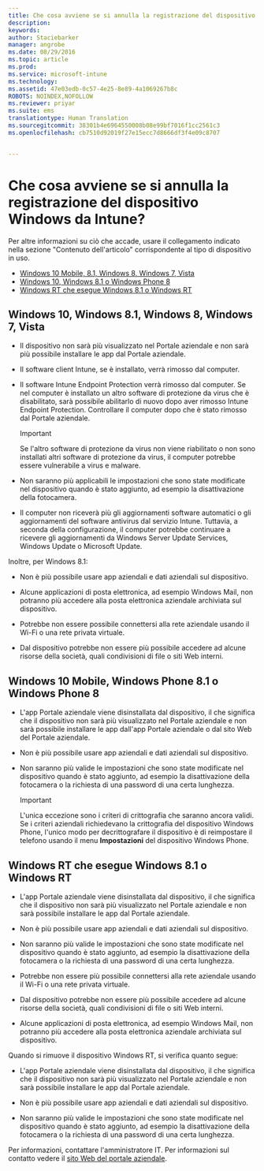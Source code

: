 ```yaml
---
title: Che cosa avviene se si annulla la registrazione del dispositivo Windows da Intune? | Microsoft Intune
description: 
keywords: 
author: Staciebarker
manager: angrobe
ms.date: 08/29/2016
ms.topic: article
ms.prod: 
ms.service: microsoft-intune
ms.technology: 
ms.assetid: 47e03edb-0c57-4e25-8e89-4a1069267b8c
ROBOTS: NOINDEX,NOFOLLOW
ms.reviewer: priyar
ms.suite: ems
translationtype: Human Translation
ms.sourcegitcommit: 38301b4e6964550008b08e99bf7016f1cc2561c3
ms.openlocfilehash: cb7510d92019f27e15ecc7d8666df3f4e09c8707


---
```



# Che cosa avviene se si annulla la registrazione del dispositivo Windows da Intune?

Per altre informazioni su ciò che accade, usare il collegamento indicato nella sezione "Contenuto dell'articolo" corrispondente al tipo di dispositivo in uso.

- [Windows 10 Mobile, 8.1, Windows 8, Windows 7, Vista](#windows-10-mobile--8-1,-windows-8,-windows-7,-vista)
- [Windows 10, Windows 8.1 o Windows Phone 8](#windows-10--windows-8-1-or-windows-phone-8)
- [Windows RT che esegue Windows 8.1 o Windows RT](#windows-rt-running-windows-8-1-or-windows-rt)


## Windows 10, Windows 8.1, Windows 8, Windows 7, Vista

-   Il dispositivo non sarà più visualizzato nel Portale aziendale e non sarà più possibile installare le app dal Portale aziendale.

-   Il software client Intune, se è installato, verrà rimosso dal computer.

-   Il software Intune Endpoint Protection verrà rimosso dal computer. Se nel computer è installato un altro software di protezione da virus che è disabilitato, sarà possibile abilitarlo di nuovo dopo aver rimosso Intune Endpoint Protection. Controllare il computer dopo che è stato rimosso dal Portale aziendale.

    > [!IMPORTANT]
    > Se l'altro software di protezione da virus non viene riabilitato o non sono installati altri software di protezione da virus, il computer potrebbe essere vulnerabile a virus e malware.

-   Non saranno più applicabili le impostazioni che sono state modificate nel dispositivo quando è stato aggiunto, ad esempio la disattivazione della fotocamera.

-   Il computer non riceverà più gli aggiornamenti software automatici o gli aggiornamenti del software antivirus dal servizio Intune. Tuttavia, a seconda della configurazione, il computer potrebbe continuare a ricevere gli aggiornamenti da Windows Server Update Services, Windows Update o Microsoft Update.

Inoltre, per Windows 8.1:

-   Non è più possibile usare app aziendali e dati aziendali sul dispositivo.

-   Alcune applicazioni di posta elettronica, ad esempio Windows Mail, non potranno più accedere alla posta elettronica aziendale archiviata sul dispositivo.

-   Potrebbe non essere possibile connettersi alla rete aziendale usando il Wi-Fi o una rete privata virtuale.

-   Dal dispositivo potrebbe non essere più possibile accedere ad alcune risorse della società, quali condivisioni di file o siti Web interni.

## Windows 10 Mobile, Windows Phone 8.1 o Windows Phone 8

-   L'app Portale aziendale viene disinstallata dal dispositivo, il che significa che il dispositivo non sarà più visualizzato nel Portale aziendale e non sarà possibile installare le app dall'app Portale aziendale o dal sito Web del Portale aziendale.

-   Non è più possibile usare app aziendali e dati aziendali sul dispositivo.

-   Non saranno più valide le impostazioni che sono state modificate nel dispositivo quando è stato aggiunto, ad esempio la disattivazione della fotocamera o la richiesta di una password di una certa lunghezza.

    > [!IMPORTANT]
    > L'unica eccezione sono i criteri di crittografia che saranno ancora validi. Se i criteri aziendali richiedevano la crittografia del dispositivo Windows Phone, l'unico modo per decrittografare il dispositivo è di reimpostare il telefono usando il menu **Impostazioni** del dispositivo Windows Phone.

## Windows RT che esegue Windows 8.1 o Windows RT

-   L'app Portale aziendale viene disinstallata dal dispositivo, il che significa che il dispositivo non sarà più visualizzato nel Portale aziendale e non sarà possibile installare le app dal Portale aziendale.

-   Non è più possibile usare app aziendali e dati aziendali sul dispositivo.

-   Non saranno più valide le impostazioni che sono state modificate nel dispositivo quando è stato aggiunto, ad esempio la disattivazione della fotocamera o la richiesta di una password di una certa lunghezza.

-   Potrebbe non essere più possibile connettersi alla rete aziendale usando il Wi-Fi o una rete privata virtuale.

-   Dal dispositivo potrebbe non essere più possibile accedere ad alcune risorse della società, quali condivisioni di file o siti Web interni.

-   Alcune applicazioni di posta elettronica, ad esempio Windows Mail, non potranno più accedere alla posta elettronica aziendale archiviata sul dispositivo.

Quando si rimuove il dispositivo Windows RT, si verifica quanto segue:

-   L'app Portale aziendale viene disinstallata dal dispositivo, il che significa che il dispositivo non sarà più visualizzato nel Portale aziendale e non sarà possibile installare le app dal Portale aziendale.

-   Non è più possibile usare app aziendali e dati aziendali sul dispositivo.

-   Non saranno più valide le impostazioni che sono state modificate nel dispositivo quando è stato aggiunto, ad esempio la disattivazione della fotocamera o la richiesta di una password di una certa lunghezza.

Per informazioni, contattare l'amministratore IT. Per informazioni sul contatto vedere il [sito Web del portale aziendale](http://portal.manage.microsoft.com).




<!--HONumber=Aug16_HO5-->



